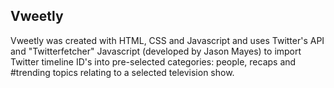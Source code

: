 ## Vweetly
Vweetly was created with HTML, CSS and Javascript and uses Twitter's API and "Twitterfetcher" Javascript 
(developed by Jason Mayes) to import Twitter timeline ID's into pre-selected categories: 
people, recaps and #trending topics relating to a selected television show.
